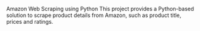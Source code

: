 Amazon Web Scraping using Python
This project provides a Python-based solution to scrape product details from Amazon, such as product title, prices and ratings.
